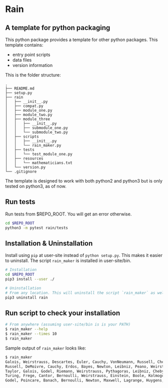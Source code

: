 # Rain

## A template for python packaging
This python package provides a template for other python packages. This template contains:

* entry point scripts
* data files
* version information

This is the folder structure:

```
.
├── README.md
├── setup.py
├── rain
│   ├── __init__.py
│   ├── compat.py
│   ├── module_one.py
│   ├── module_two.py
│   ├── module_three
│   │   ├── __init__.py
│   │   ├── submodule_one.py
│   │   └── submodule_two.py
│   ├── scripts
│   │   ├── __init__.py
│   │   └── rain_maker.py
│   ├── tests
│   │   └── test_module_one.py
│   ├── resources
│   │   └── mathematicians.txt
│   └── version.py
└── .gitignore
```

The template is designed to work with both python2 and python3 but is only tested on python3,
as of now.

## Run tests
Run tests from $REPO_ROOT. You will get an error otherwise.
```bash
cd $REPO_ROOT
python3 -m pytest rain/tests
```

## Installation & Uninstallation
Install using `pip` at user-site instead of `python setup.py`. This makes it easier to uninstall.
The script `rain_maker` is installed in user-site/bin.

```bash
# Installation
cd $REPO_ROOT
pip3 install --user ./

# Uninstallation
# From any location. This will uninstall the script `rain_maker` as well.
pip3 uninstall rain

```

## Run script to check your installation
```bash
# From anywhere (assuming user-site/bin is is your PATH)
$ rain_maker --help
$ rain_maker --times 10
$ rain_maker
```

Sample output of `rain_maker` looks like:
```bash
$ rain_maker
Galois, Weirstrauss, Descartes, Euler, Cauchy, VonNeumann, Russell, Chebyshev, Newton, Leibniz
Russell, DeMoivre, Cauchy, Erdos, Bayes, Newton, Leibniz, Peano, Weirstrauss, Nash
Taylor, Galois, Godel, Riemann, Weirstrauss, Pythagoras, Leibniz, Chebyshev, Russell, Maxwell
Turing, Frege, Cantor, Bernoulli, Weirstrauss, Einstein, Boole, Kolmogorov, Gauss, Bayes
Godel, Poincare, Banach, Bernoulli, Newton, Maxwell, Lagrange, Huygens, Riemann, Chebyshev
```
